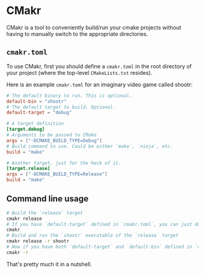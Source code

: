 # CMakr

CMakr is a tool to conveniently build/run your cmake projects without having to manually
switch to the appropriate directories.

## `cmakr.toml`

To use CMakr, first you should define a `cmakr.toml` in the root directory of your project
(where the top-level `CMakeLists.txt` resides).

Here is an example `cmakr.toml` for an imaginary video game called shootr:

```TOML
# The default binary to run. This is optional.
default-bin = "shootr"
# The default target to build. Optional.
default-target = "debug"

# A target definition
[target.debug]
# Arguments to be passed to CMake
args = ["-DCMAKE_BUILD_TYPE=Debug"]
# Build command to use. Could be either `make`, `ninja`, etc.
build = "make"

# Another target, just for the heck of it.
[target.release]
args = ["-DCMAKE_BUILD_TYPE=Release"]
build = "make"
```

## Command line usage

```sh
# Build the `release` target
cmakr release
# If you have `default-target` defined in `cmakr.toml`, you can just do
cmakr
# Build and run the `shootr` executable of the `release` target
cmakr release -r shootr
# Now if you have both `default-target` and `default-bin` defined in `cmakr.toml`, you can simply
cmakr -r
```

That's pretty much it in a nutshell.
